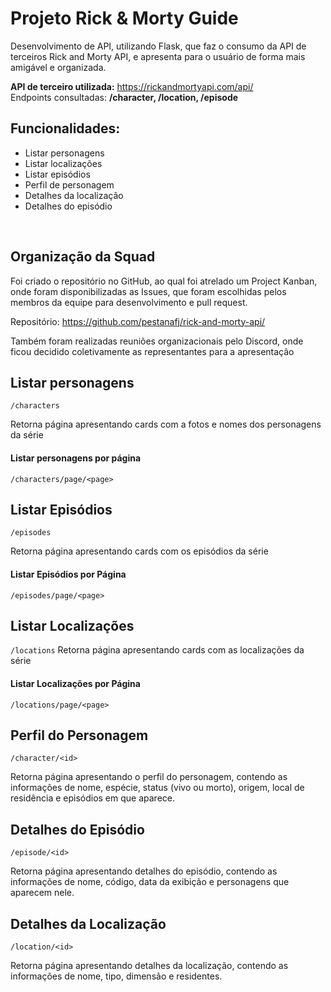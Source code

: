 # Projeto Rick & Morty Guide

Desenvolvimento de API, utilizando Flask, que faz o consumo da API de terceiros Rick and Morty API, e apresenta para o usuário de forma mais amigável e organizada.

**API de terceiro utilizada:** https://rickandmortyapi.com/api/<br>
Endpoints consultadas: **/character, /location, /episode**


## Funcionalidades:


*   Listar personagens
*   Listar localizações
*   Listar episódios
*   Perfil de personagem
*   Detalhes da localização
*   Detalhes do episódio


<br>

## Organização da Squad

Foi criado o repositório no GitHub, ao qual foi atrelado um Project Kanban, onde foram disponibilizadas as Issues, que foram escolhidas pelos membros da equipe para desenvolvimento e pull request.

Repositório: https://github.com/pestanafj/rick-and-morty-api/

Também foram realizadas reuniões organizacionais pelo Discord, onde ficou decidido coletivamente as representantes para a apresentação

## Listar personagens

``/characters``

Retorna página apresentando cards com a fotos e nomes dos personagens da série

#### Listar personagens por página

``/characters/page/<page>``
## Listar Episódios
``/episodes``

Retorna página apresentando cards com os episódios da série

#### Listar Episódios por Página
``/episodes/page/<page>``

## Listar Localizações
``/locations``
Retorna página apresentando cards com as localizações da série

#### Listar Localizações por Página
``/locations/page/<page>``

## Perfil do Personagem
``/character/<id>``

Retorna página apresentando o perfil do personagem, contendo as informações de nome, espécie, status (vivo ou morto), origem, local de residência e episódios em que aparece.

## Detalhes do Episódio
``/episode/<id>``

Retorna página apresentando detalhes do episódio, contendo as informações de nome, código, data da exibição e personagens que aparecem nele.

## Detalhes da Localização
``/location/<id>``

Retorna página apresentando detalhes da localização, contendo as informações de nome, tipo, dimensão e residentes.


